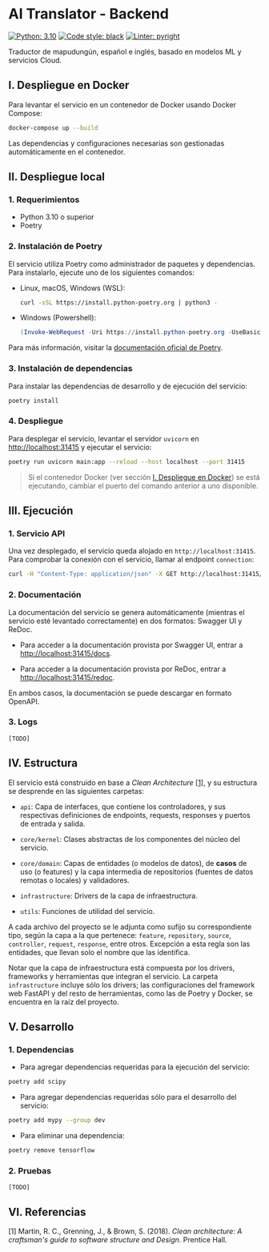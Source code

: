 # AI Translator - Backend

[![Python: 3.10](https://img.shields.io/badge/python-3.10-blue.svg)](https://www.python.org/downloads/release/python-3100/)
[![Code style: black](https://img.shields.io/badge/code%20style-black-000000.svg)](https://github.com/psf/black)
[![Linter: pyright](https://img.shields.io/badge/linter-pyright-yellow.svg)](https://github.com/psf/black)

Traductor de mapudungún, español e inglés, basado en modelos ML y servicios Cloud.

## I. Despliegue en Docker

Para levantar el servicio en un contenedor de Docker usando Docker Compose:

```bash
docker-compose up --build
```

Las dependencias y configuraciones necesarias son gestionadas automáticamente
en el contenedor.

## II. Despliegue local

### 1. Requerimientos

- Python 3.10 o superior
- Poetry

### 2. Instalación de Poetry

El servicio utiliza Poetry como administrador de paquetes y dependencias. Para
instalarlo, ejecute uno de los siguientes comandos:

- Linux, macOS, Windows (WSL):

  ```bash
  curl -sSL https://install.python-poetry.org | python3 -
  ```

- Windows (Powershell):

  ```powershell
  (Invoke-WebRequest -Uri https://install.python-poetry.org -UseBasicParsing).Content | py -
  ```

Para más información, visitar la [documentación oficial de Poetry](https://python-poetry.org/docs/).

### 3. Instalación de dependencias

Para instalar las dependencias de desarrollo y de ejecución del servicio:

```bash
poetry install
```

### 4. Despliegue

Para desplegar el servicio, levantar el servidor `uvicorn` en <http://localhost:31415>  y ejecutar el servicio:

```bash
poetry run uvicorn main:app --reload --host localhost --port 31415
```

> Si el contenedor Docker (ver sección [I. Despliegue en Docker](#i-despliegue-en-docker)) se está ejecutando, cambiar el puerto del comando anterior a uno disponible.

## III. Ejecución

### 1. Servicio API

Una vez desplegado, el servicio queda alojado en `http://localhost:31415`. Para
comprobar la conexión con el servicio, llamar al endpoint `connection`:

```bash
curl -H "Content-Type: application/json" -X GET http://localhost:31415/connection
```

### 2. Documentación

La documentación del servicio se genera automáticamente (mientras el servicio
esté levantado correctamente) en dos formatos: Swagger UI y ReDoc.

- Para acceder a la documentación provista por Swagger UI, entrar a
<http://localhost:31415/docs>.

- Para acceder a la documentación provista por ReDoc, entrar a
<http://localhost:31415/redoc>.

En ambos casos, la documentación se puede descargar en formato OpenAPI.

### 3. Logs

`[TODO]`

## IV. Estructura

El servicio está construido en base a *Clean Architecture* [[1]](#1), y su
estructura se desprende en las siguientes carpetas:

- `api`: Capa de interfaces, que contiene los controladores, y sus
  respectivas definiciones de endpoints, requests, responses y puertos de
  entrada y salida.

- `core/kernel`: Clases abstractas de los componentes del núcleo del servicio.

- `core/domain`: Capas de entidades (o modelos de datos), de **casos**
  de uso (o features) y la capa intermedia de repositorios (fuentes de datos
  remotas o locales) y validadores.

- `infrastructure`: Drivers de la capa de infraestructura.

- `utils`: Funciones de utilidad del servicio.

A cada archivo del proyecto se le adjunta como sufijo su correspondiente tipo,
según la capa a la que pertenece: `feature`, `repository`, `source`,
`controller`, `request`, `response`, entre otros. Excepción a esta regla son
las entidades, que llevan solo el nombre que las identifica.

Notar que la capa de infraestructura está compuesta por los drivers, frameworks
y herramientas que integran el servicio. La carpeta `infrastructure` incluye
sólo los drivers; las configuraciones del framework web FastAPI y del resto de
herramientas, como las de Poetry y Docker, se encuentra en la raíz del
proyecto.

## V. Desarrollo

### 1. Dependencias

- Para agregar dependencias requeridas para la ejecución del servicio:

```bash
poetry add scipy
```

- Para agregar dependencias requeridas sólo para el desarrollo del servicio:

```bash
poetry add mypy --group dev
```

- Para eliminar una dependencia:

```bash
poetry remove tensorflow
```

### 2. Pruebas

`[TODO]`

## VI. Referencias

<a id="1">[1]</a>
Martin, R. C., Grenning, J., & Brown, S. (2018).
*Clean architecture: A craftsman's guide to software structure and Design.*
Prentice Hall.
